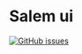# Salem ui

[![GitHub issues](https://img.shields.io/github/issues/fredericoo/salem-ui)](https://github.com/fredericoo/salem-ui/issues)
